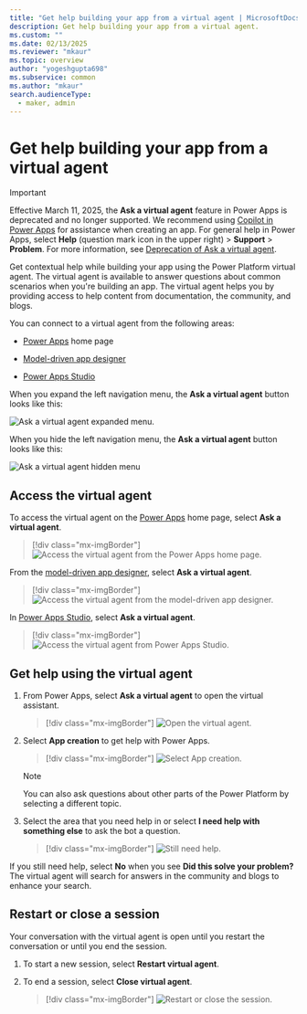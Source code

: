 ```yaml
---
title: "Get help building your app from a virtual agent | MicrosoftDocs"
description: Get help building your app from a virtual agent. 
ms.custom: ""
ms.date: 02/13/2025
ms.reviewer: "mkaur"
ms.topic: overview
author: "yogeshgupta698"
ms.subservice: common
ms.author: "mkaur"
search.audienceType: 
  - maker, admin
---
```


# Get help building your app from a virtual agent


> [!IMPORTANT]
> Effective March 11, 2025, the **Ask a virtual agent** feature in Power Apps is deprecated and no longer supported. We recommend using [Copilot in Power Apps](../canvas-apps/ai-overview.md) for assistance when creating an app. For general help in Power Apps, select **Help** (question mark icon in the upper right) > **Support** > **Problem**. For more information, see [Deprecation of Ask a virtual agent](/power-platform/important-changes-coming#deprecation-of-ask-a-virtual-agent).

Get contextual help while building your app using the Power Platform virtual agent. The virtual agent is available to answer questions about common scenarios when you're building an app. The virtual agent helps you by providing access to help content from documentation, the community, and blogs.

You can connect to a virtual agent from the following areas:

- [Power Apps](https://make.preview.powerapps.com/) home page

- [Model-driven app designer](../model-driven-apps/app-designer-overview.md)

- [Power Apps Studio](../canvas-apps/power-apps-studio.md)

When you expand the left navigation menu, the **Ask a virtual agent** button looks like this: 

![Ask a virtual agent expanded menu.](media/bot/virtual-agent-expanded.png "Ask a virtual agent button in its expanded state")

When you hide the left navigation menu, the **Ask a virtual agent** button looks like this: 

![Ask a virtual agent hidden menu](media/bot/virtual-agent-hidden.png)

## Access the virtual agent

To access the virtual agent on the [Power Apps](https://make.preview.powerapps.com/) home page, select **Ask a virtual agent**.

> [!div class="mx-imgBorder"]
> ![Access the virtual agent from the Power Apps home page.](media/bot/home-page-maker-1.png)

From the [model-driven app designer](../model-driven-apps/app-designer-overview.md), select **Ask a virtual agent**.

> [!div class="mx-imgBorder"]
> ![Access the virtual agent from the model-driven app designer.](media/bot/model-driven-designer-2.png)

In [Power Apps Studio](../canvas-apps/power-apps-studio.md), select **Ask a virtual agent**.

> [!div class="mx-imgBorder"]
> ![Access the virtual agent from Power Apps Studio.](media/bot/power-app-studio-3.png)

## Get help using the virtual agent

1. From Power Apps, select **Ask a virtual agent** to open the virtual assistant.

   > [!div class="mx-imgBorder"]
   >![Open the virtual agent.](media/bot/virtual-agent-1.png)

2. Select **App creation** to get help with Power Apps.

   > [!div class="mx-imgBorder"]
   > ![Select App creation.](media/bot/virtual-agent-2.png)

   > [!NOTE] 
   > You can also ask questions about other parts of the Power Platform by selecting a different topic.

3. Select the area that you need help in or select **I need help with something else** to ask the bot a question.

   > [!div class="mx-imgBorder"]
   > ![Still need help.](media/bot/virtual-agent-3.png)

If you still need help, select **No** when you see **Did this solve your problem?** The virtual agent will search for answers in the community and blogs to enhance your search.

## Restart or close a session

Your conversation with the virtual agent is open until you restart the conversation or until you end the session.

1. To start a new session, select **Restart virtual agent**.

2. To end a session, select **Close virtual agent**.

   > [!div class="mx-imgBorder"]
   > ![Restart or close the session.](media/bot/virtual-agent-4.png)

